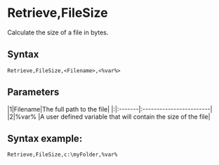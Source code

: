 # Retrieve,FileSize #

Calculate the size of a file in bytes.

## Syntax ##
```
Retrieve,FileSize,<Filename>,<%var%> 
```

## Parameters ##
|1|Filename|The full path to the file|
|:|:-------|:------------------------|
|2|%var%   |A user defined variable that will contain the size of the file|

## Syntax example: ##
```
Retrieve,FileSize,c:\myFolder,%var%
```
